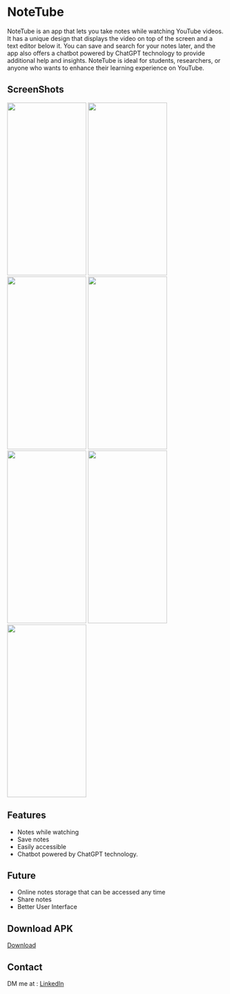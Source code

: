 # NoteTube

NoteTube is an app that lets you take notes while watching YouTube videos. It has a unique design that displays the video on top of the screen and a text editor below it. You can save and search for your notes later, and the app also offers a chatbot powered by ChatGPT technology to provide additional help and insights. NoteTube is ideal for students, researchers, or anyone who wants to enhance their learning experience on YouTube.

## ScreenShots

<p>
    <img src="https://i.ibb.co/nrRsrmH/IMG-20230529-104450.jpg" width="183" height="400" />
  <img src="https://i.ibb.co/qsS8fTt/IMG-20230529-104511.jpg" width="183" height="400" />
  <img src="https://iili.io/Hr0dBEu.md.jpg" width="183" height="400" />

   <img src="https://i.ibb.co/z5rB0VN/IMG-20230529-105000.jpg" width="183" height="400" />
  
   <img src="https://iili.io/Hr0J5gf.md.jpg" width="183" height="400" />
   <img src="https://i.ibb.co/N10DQRV/IMG-20230529-105148.jpg" width="183" height="400" />
   <img src="https://iili.io/Hr03IWP.md.jpg" width="183" height="400" />
</p>

## Features

- Notes while watching
- Save notes
- Easily accessible
- Chatbot powered by ChatGPT technology.

## Future

- Online notes storage that can be accessed any time
- Share notes
- Better User Interface

## Download APK

<a href = "https://drive.google.com/file/d/178NPT_rtHUJxx6hZn6x0PKwi0UuH2IhP/view?usp=share_link"> Download </a>

## Contact

DM me at : 
<a href = "https://www.linkedin.com/in/shashank-deepak-08488922b/"> LinkedIn </a>

